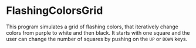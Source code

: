 # FlashingColorsGrid
This program simulates a grid of flashing colors, that iteratively change colors from purple to white and then black.
It starts with one square and the user can change the number of squares by pushing on the  `UP`  or `DOWN` keys.
